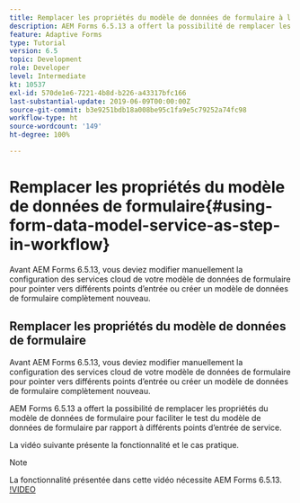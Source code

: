 ```yaml
---
title: Remplacer les propriétés du modèle de données de formulaire à l’aide de la configuration OSGi
description: AEM Forms 6.5.13 a offert la possibilité de remplacer les propriétés du modèle de données de formulaire pour faciliter le test d’un modèle de données de formulaire par rapport à différents points d’entrée.
feature: Adaptive Forms
type: Tutorial
version: 6.5
topic: Development
role: Developer
level: Intermediate
kt: 10537
exl-id: 570de1e6-7221-4b8d-b226-a43317bfc166
last-substantial-update: 2019-06-09T00:00:00Z
source-git-commit: b3e9251bdb18a008be95c1fa9e5c79252a74fc98
workflow-type: ht
source-wordcount: '149'
ht-degree: 100%

---
```


# Remplacer les propriétés du modèle de données de formulaire{#using-form-data-model-service-as-step-in-workflow}

Avant AEM Forms 6.5.13, vous deviez modifier manuellement la configuration des services cloud de votre modèle de données de formulaire pour pointer vers différents points d’entrée ou créer un modèle de données de formulaire complètement nouveau.

## Remplacer les propriétés du modèle de données de formulaire

Avant AEM Forms 6.5.13, vous deviez modifier manuellement la configuration des services cloud de votre modèle de données de formulaire pour pointer vers différents points d’entrée ou créer un modèle de données de formulaire complètement nouveau.

AEM Forms 6.5.13 a offert la possibilité de remplacer les propriétés du modèle de données de formulaire pour faciliter le test du modèle de données de formulaire par rapport à différents points d’entrée de service.

La vidéo suivante présente la fonctionnalité et le cas pratique.

>[!NOTE]
>La fonctionnalité présentée dans cette vidéo nécessite AEM Forms 6.5.13.
>[!VIDEO](https://video.tv.adobe.com/v/343762?quality=12&learn=on)
